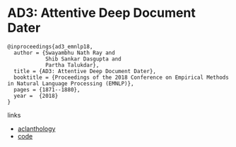 # AD3: Attentive Deep Document Dater

```
@inproceedings{ad3_emnlp18,
  author = {Swayambhu Nath Ray and 
            Shib Sankar Dasgupta and
            Partha Talukdar},
  title = {AD3: Attentive Deep Document Dater},
  booktitle = {Proceedings of the 2018 Conference on Empirical Methods in Natural Language Processing (EMNLP)},
  pages = {1871--1880},
  year =  {2018}
}
```

links
- [aclanthology](https://aclanthology.info/papers/D18-1213/d18-1213)
- [code](https://github.com/malllabiisc/AD3)
